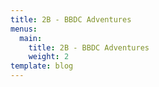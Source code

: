 ```yaml
---
title: 2B - BBDC Adventures
menus:
  main:
    title: 2B - BBDC Adventures
    weight: 2
template: blog
---
```

